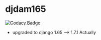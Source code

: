 # djdam165
[![Codacy Badge](https://www.codacy.com/project/badge/e86f75a0cd46463b9362138ac10af0cc)](https://www.codacy.com/app/relic7/djdam165)
- upgraded to django 1.65 --> 1.7.1 Actually


